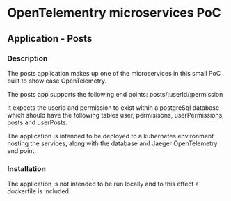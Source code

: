 # OpenTelementry microservices PoC
## Application - Posts

### Description

The posts application makes up one of the microservices in this small PoC built to show case OpenTelemetry.

The posts app supports the following end points:
posts/:userId/:permission

It expects the userid and permission to exist within a postgreSql database which should have the following tables user, permisisons, userPermissions, posts and userPosts.

The application is intended to be deployed to a kubernetes environment hosting the services, along with the database and Jaeger OpenTelemetry end point.

### Installation
The application is not intended to be run locally and to this effect a dockerfile is included.

